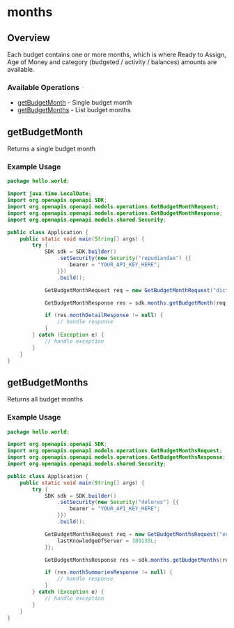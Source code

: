# months

## Overview

Each budget contains one or more months, which is where Ready to Assign, Age of Money and category (budgeted / activity / balances) amounts are available.

### Available Operations

* [getBudgetMonth](#getbudgetmonth) - Single budget month
* [getBudgetMonths](#getbudgetmonths) - List budget months

## getBudgetMonth

Returns a single budget month

### Example Usage

```java
package hello.world;

import java.time.LocalDate;
import org.openapis.openapi.SDK;
import org.openapis.openapi.models.operations.GetBudgetMonthRequest;
import org.openapis.openapi.models.operations.GetBudgetMonthResponse;
import org.openapis.openapi.models.shared.Security;

public class Application {
    public static void main(String[] args) {
        try {
            SDK sdk = SDK.builder()
                .setSecurity(new Security("repudiandae") {{
                    bearer = "YOUR_API_KEY_HERE";
                }})
                .build();

            GetBudgetMonthRequest req = new GetBudgetMonthRequest("dicta", LocalDate.parse("2022-11-23"));            

            GetBudgetMonthResponse res = sdk.months.getBudgetMonth(req);

            if (res.monthDetailResponse != null) {
                // handle response
            }
        } catch (Exception e) {
            // handle exception
        }
    }
}
```

## getBudgetMonths

Returns all budget months

### Example Usage

```java
package hello.world;

import org.openapis.openapi.SDK;
import org.openapis.openapi.models.operations.GetBudgetMonthsRequest;
import org.openapis.openapi.models.operations.GetBudgetMonthsResponse;
import org.openapis.openapi.models.shared.Security;

public class Application {
    public static void main(String[] args) {
        try {
            SDK sdk = SDK.builder()
                .setSecurity(new Security("dolores") {{
                    bearer = "YOUR_API_KEY_HERE";
                }})
                .build();

            GetBudgetMonthsRequest req = new GetBudgetMonthsRequest("enim") {{
                lastKnowledgeOfServer = 389135L;
            }};            

            GetBudgetMonthsResponse res = sdk.months.getBudgetMonths(req);

            if (res.monthSummariesResponse != null) {
                // handle response
            }
        } catch (Exception e) {
            // handle exception
        }
    }
}
```

